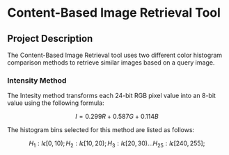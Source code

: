 # Content-Based Image Retrieval Tool
## Project Description
The Content-Based Image Retrieval tool uses two different color histogram comparison methods to retrieve similar images based on a query image. 
### Intensity Method
The Intesity method transforms each 24-bit RGB pixel value into an 8-bit value using the following formula:
```math
I = 0.299R + 0.587G + 0.114B
```
The histogram bins selected for this method are listed as follows:
```math
H_1: I \epsilon [0,10); H_2: I \epsilon [10,20); H_3: I \epsilon [20,30) ... H_25: I \epsilon [240, 255];
```

